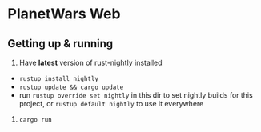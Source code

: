 # PlanetWars Web

## Getting up & running

1. Have **latest** version of rust-nightly installed
- `rustup install nightly`
- `rustup update && cargo update`
- run `rustup override set nightly` in this dir to set nightly builds for this project, or `rustup default nightly` to use it everywhere
1. `cargo run`